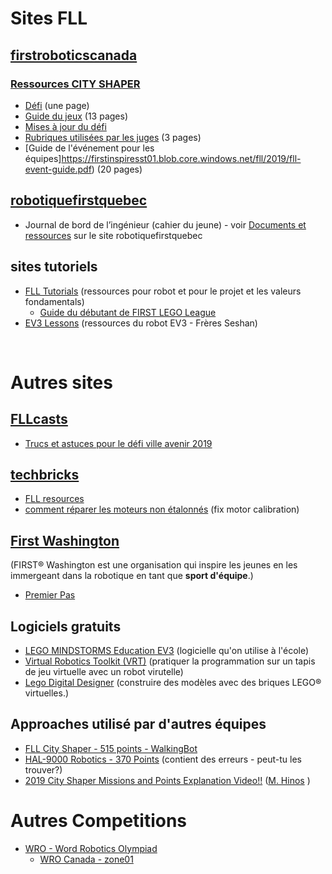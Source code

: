 # Sites FLL

## [firstroboticscanada](https://www.firstroboticscanada.org/fll/)
### [Ressources CITY SHAPER](https://www.firstinspires.org/resource-library/fll/challenge-and-resources)
* [Défi](https://firstinspiresst01.blob.core.windows.net/fll/2020/city-shaper-challenge.pdf) (une page)
* [Guide du jeux](https://firstinspiresst01.blob.core.windows.net/fll/2020/city-shaper-game-guide-pdf.pdf) (13 pages)
* [Mises à jour du défi](https://firstinspiresst01.blob.core.windows.net/fll/2020/city-shaper-challenge-updates.pdf)
* [Rubriques utilisées par les juges](https://firstinspiresst01.blob.core.windows.net/fll/2020/first-lego-league-rubrics.pdf) (3 pages)
* [Guide de l'événement pour les équipes]https://firstinspiresst01.blob.core.windows.net/fll/2019/fll-event-guide.pdf) (20 pages)

## [robotiquefirstquebec](https://robotiquefirstquebec.org/fll/)
* Journal de bord de l’ingénieur (cahier du jeune)  - voir [Documents et ressources](https://robotiquefirstquebec.org/fll/defi-documentation/) sur le site robotiquefirstquebec

## sites tutoriels
* [FLL Tutorials](http://flltutorials.com) (ressources pour robot et pour le projet et les valeurs fondamentals)
    * [Guide du débutant de FIRST LEGO League](http://flltutorials.com/translations/en-us/Worksheets/BeginnersGuide.pdf)
* [EV3 Lessons](http://ev3lessons.com/en/Lessons.html?tab=beginner) (ressources du robot EV3 - Frères Seshan)

<br>

# Autres sites

## [FLLcasts](https://www.fllcasts.com/)
* [Trucs et astuces pour le défi ville avenir 2019](https://www.fllcasts.com/competitions/first-lego-league/2019-city-shaper-challenge/tips-and-tricks-fll-2019)

## [techbricks](https://techbrick.com)
* [FLL resources](https://techbrick.com/fll-resources/fll2019)
* [comment réparer les moteurs non étalonnés](https://techbrick.com/techbrick/Lego/TechBrick/TechTips/NXTCalibration/) (fix motor calibration)

## [First Washington](http://fll.firstwa.org)
(FIRST® Washington est une organisation qui inspire les jeunes en les immergeant dans la robotique en tant que <b>sport d'équipe</b>.)
* [Premier Pas](http://fll.firstwa.org/wp-content/uploads/2018/10/FIRST%20Steps%20-%20FLL%20Complete%20Guide.pdf)

## Logiciels gratuits
* [LEGO MINDSTORMS Education EV3](https://education.lego.com/en-us/downloads/mindstorms-ev3/software) (logicielle qu'on utilise à l'école)
* [Virtual Robotics Toolkit (VRT)](https://www.firstroboticscanada.org/cancode/vrt/) (pratiquer la programmation sur un tapis de jeu virtuelle avec un robot virutelle)
* [Lego Digital Designer](https://www.lego.com/en-us/ldd) (construire des modèles avec des briques LEGO® virtuelles.)


## Approaches utilisé par d'autres équipes

* [FLL City Shaper - 515 points - WalkingBot](https://www.youtube.com/watch?v=LAsDQfTq8HU)
* [HAL-9000 Robotics - 370 Points](https://www.youtube.com/watch?v=zhxjdhFBTmo) (contient des erreurs - peut-tu les trouver?)
* [2019 City Shaper Missions and Points Explanation Video!!](https://www.youtube.com/watch?v=JL-0YojPWmM) ([M. Hinos](https://www.youtube.com/channel/UCvuw_UluXNRPKhqK5GU8SrQ) )

# Autres Competitions

* [WRO - Word Robotics Olympiad](https://wro-association.org/home/)
    * [WRO Canada - zone01](http://www.zone01.ca/index.php/en-ca/)

